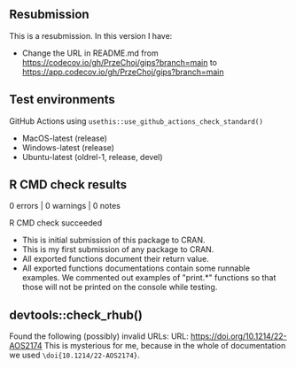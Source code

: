 ## Resubmission
This is a resubmission. In this version I have:

* Change the URL in README.md from https://codecov.io/gh/PrzeChoj/gips?branch=main to https://app.codecov.io/gh/PrzeChoj/gips?branch=main

## Test environments

GitHub Actions using `usethis::use_github_actions_check_standard()`

* MacOS-latest (release)
* Windows-latest (release)
* Ubuntu-latest (oldrel-1, release, devel)

## R CMD check results

0 errors | 0 warnings | 0 notes

R CMD check succeeded

* This is initial submission of this package to CRAN.
* This is my first submission of any package to CRAN.
* All exported functions document their return value.
* All exported functions documentations contain some runnable examples. We commented out examples of "print.*" functions so that those will not be printed on the console while testing.

## devtools::check_rhub()
Found the following (possibly) invalid URLs:
    URL: https://doi.org/10.1214/22-AOS2174
This is mysterious for me, because in the whole of documentation we used `\doi{10.1214/22-AOS2174}`.
